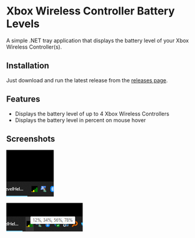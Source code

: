 # Xbox Wireless Controller Battery Levels

A simple .NET tray application that displays the battery level of your Xbox Wireless Controller(s).

## Installation
Just download and run the latest release from the [releases page](https://github.com/nymwo/XboxWirelessControllerBatteryLevels/releases).

## Features

- Displays the battery level of up to 4 Xbox Wireless Controllers
- Displays the battery level in percent on mouse hover

## Screenshots

![Tray icon](screenshot1.png)

![On hover](screenshot2.png)